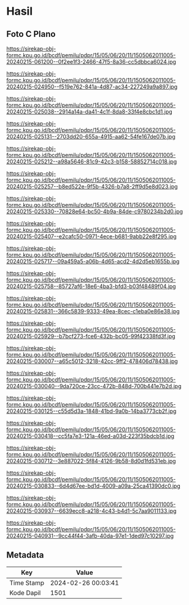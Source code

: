 # Hasil

## Foto C Plano

https://sirekap-obj-formc.kpu.go.id/bcdf/pemilu/pdpr/15/05/06/20/11/1505062011005-20240215-061200--0f2ee1f3-2466-47f5-8a36-cc5dbbca6024.jpg

https://sirekap-obj-formc.kpu.go.id/bcdf/pemilu/pdpr/15/05/06/20/11/1505062011005-20240215-024950--f519e762-841a-4d87-ac34-227249a9a897.jpg

https://sirekap-obj-formc.kpu.go.id/bcdf/pemilu/pdpr/15/05/06/20/11/1505062011005-20240215-025038--2914a14a-da41-4c1f-8da8-33f4e8cbc1d1.jpg

https://sirekap-obj-formc.kpu.go.id/bcdf/pemilu/pdpr/15/05/06/20/11/1505062011005-20240215-025131--2703dd20-655a-4915-aa62-54fe167de07b.jpg

https://sirekap-obj-formc.kpu.go.id/bcdf/pemilu/pdpr/15/05/06/20/11/1505062011005-20240215-025212--a98a5646-81c9-42c3-b158-58852714c018.jpg

https://sirekap-obj-formc.kpu.go.id/bcdf/pemilu/pdpr/15/05/06/20/11/1505062011005-20240215-025257--b8ed522e-9f5b-4326-b7a8-2ff9d5e8d023.jpg

https://sirekap-obj-formc.kpu.go.id/bcdf/pemilu/pdpr/15/05/06/20/11/1505062011005-20240215-025330--70828e64-bc50-4b9a-84de-c9780234b2d0.jpg

https://sirekap-obj-formc.kpu.go.id/bcdf/pemilu/pdpr/15/05/06/20/11/1505062011005-20240215-025407--e2cafc50-0971-4ece-b681-9abb22e8f295.jpg

https://sirekap-obj-formc.kpu.go.id/bcdf/pemilu/pdpr/15/05/06/20/11/1505062011005-20240215-025717--09a459a5-a06b-4d65-acd2-4d2d5eb1655b.jpg

https://sirekap-obj-formc.kpu.go.id/bcdf/pemilu/pdpr/15/05/06/20/11/1505062011005-20240215-025758--85727af6-18e6-4ba3-bfd3-b03f48489f04.jpg

https://sirekap-obj-formc.kpu.go.id/bcdf/pemilu/pdpr/15/05/06/20/11/1505062011005-20240215-025831--366c5839-9333-49ea-8cec-c1eba0e86e38.jpg

https://sirekap-obj-formc.kpu.go.id/bcdf/pemilu/pdpr/15/05/06/20/11/1505062011005-20240215-025929--b7bcf273-fce6-432b-bc05-99f42338fd3f.jpg

https://sirekap-obj-formc.kpu.go.id/bcdf/pemilu/pdpr/15/05/06/20/11/1505062011005-20240215-030007--a65c5012-3218-42cc-9ff2-478406d78438.jpg

https://sirekap-obj-formc.kpu.go.id/bcdf/pemilu/pdpr/15/05/06/20/11/1505062011005-20240215-030040--9da720ce-23cc-472b-848d-700b441e7b2d.jpg

https://sirekap-obj-formc.kpu.go.id/bcdf/pemilu/pdpr/15/05/06/20/11/1505062011005-20240215-030125--c55d5d3a-1848-41bd-9a0b-14ba3773cb2f.jpg

https://sirekap-obj-formc.kpu.go.id/bcdf/pemilu/pdpr/15/05/06/20/11/1505062011005-20240215-030418--cc5fa7e3-121a-46ed-a03d-223f35bdcb1d.jpg

https://sirekap-obj-formc.kpu.go.id/bcdf/pemilu/pdpr/15/05/06/20/11/1505062011005-20240215-030712--3e887022-5f84-4126-9b58-8d0d1fd531eb.jpg

https://sirekap-obj-formc.kpu.go.id/bcdf/pemilu/pdpr/15/05/06/20/11/1505062011005-20240215-030833--6d4d67ee-bd1d-4009-a09a-25ca41390dc0.jpg

https://sirekap-obj-formc.kpu.go.id/bcdf/pemilu/pdpr/15/05/06/20/11/1505062011005-20240215-030937--6639ecc8-a218-4c43-b4d1-5c7aa9011133.jpg

https://sirekap-obj-formc.kpu.go.id/bcdf/pemilu/pdpr/15/05/06/20/11/1505062011005-20240215-040931--9cc44f44-3afb-40da-97e1-1ded97c10297.jpg


## Metadata

| Key        | Value               |
| ---------- | ------------------- |
| Time Stamp | 2024-02-26 00:03:41 |
| Kode Dapil | 1501                |



